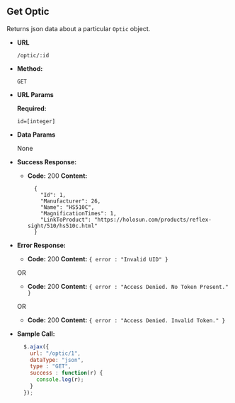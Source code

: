 **Get Optic**
----
  Returns json data about a particular `Optic` object.

* **URL**

  `/optic/:id`

* **Method:**

  `GET`

*  **URL Params**

   **Required:**

   `id=[integer]`

* **Data Params**

  None

* **Success Response:**

  * **Code:** 200
    **Content:**
    ```
	  {
        "Id": 1,
        "Manufacturer": 26,
        "Name": "HS510C",
        "MagnificationTimes": 1,
        "LinkToProduct": "https://holosun.com/products/reflex-sight/510/hs510c.html"
	  }
    ```

* **Error Response:**

  * **Code:** 200
    **Content:** `{ error : "Invalid UID" }`

  OR

  * **Code:** 200
    **Content:** `{ error : "Access Denied. No Token Present." }`

   OR

  * **Code:** 200
    **Content:** `{ error : "Access Denied. Invalid Token." }`

* **Sample Call:**

  ```javascript
    $.ajax({
      url: "/optic/1",
      dataType: "json",
      type : "GET",
      success : function(r) {
        console.log(r);
      }
    });
  ```
